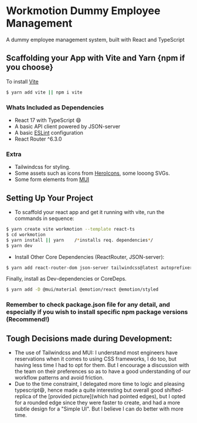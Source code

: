# Workmotion Dummy Employee Management
 A dummy employee management system, built with React and TypeScript

## Scaffolding your App with Vite and Yarn {npm if you choose}

To install [Vite](https://npmjs.com/package/vite)
```bash
$ yarn add vite || npm i vite
```

### Whats Included as Dependencies
- React 17 with TypeScript 😄
- A basic API client powered by JSON-server
- A basic [ESLint](https://github.com/eslint/eslint) configuration
- React Router ^6.3.0

### Extra

- Tailwindcss for styling.
- Some assets such as icons from [HeroIcons](https://heroicons.com/), some looong SVGs.
- Some form elements from [MUI](https://mui.com/material-ui/react-text-field)

## Setting Up Your Project
- To scaffold your react app and get it running with vite, run the commands in sequence:

```bash
$ yarn create vite workmotion --template react-ts 
$ cd workmotion
$ yarn install || yarn    /*installs req. dependencies*/
$ yarn dev
```

- Install Other Core Dependencies (ReactRouter, JSON-server):

```bash
$ yarn add react-router-dom json-server tailwindcss@latest autoprefixer@latest postcss@latest
```

Finally, install as Dev-dependencies or CoreDeps.

```bash
$ yarn add -D @mui/material @emotion/react @emotion/styled
```

### Remember to check package.json file for any detail, and especially if you wish to install specific npm package versions (Recommend!)


## Tough Decisions made during Development:

- The use of Tailwindcss and MUI: I understand most engineers have reservations when it comes to using CSS frameworks, I do too, but having less time I had to opt for them. But I encourage a discussion with the team on their preferences so as to have a good understanding of our workflow patterns and avoid friction.
- Due to the time constraint, I delegated more time to logic and pleasing typescript😄, hence made a quite interesting but overall good shifted-replica of the [provided picture](which had pointed edges), but I opted for a rounded edge since they were faster to create, and had a more subtle design for a "Simple UI". But I believe I can do better with more time.

